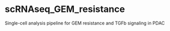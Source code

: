# scRNAseq_GEM_resistance
Single-cell analysis pipeline for GEM resistance and TGFb signaling in PDAC
